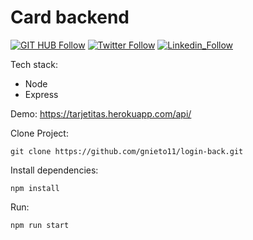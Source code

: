 # Card backend


[![GIT HUB Follow](https://img.shields.io/github/followers/gnieto11?label=1&style=social)](https://github.com/gnieto11)
[![Twitter Follow](https://img.shields.io/twitter/follow/gonzalonietot?style=social)](https://twitter.com/gonzalonietot)
[![Linkedin_Follow](https://img.shields.io/badge/LinkedIn-blu?style=flat&logo=linkedin&labelColor=blue)](https://www.linkedin.com/in/gonzalo-nieto-03508a199/)

Tech stack:

* Node
* Express

Demo: https://tarjetitas.herokuapp.com/api/

Clone Project:
```
git clone https://github.com/gnieto11/login-back.git
```

Install dependencies:
```
npm install
```
Run:

```
npm run start
```
